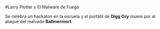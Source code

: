 #Larry Plotter y El Malware de Fuego

Se celebra un hackaton en la escuela y el portátil de **Digg Ory**
muere por el ataque del malvado **Ballmermort**.
